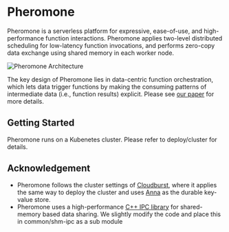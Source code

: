 # Pheromone

Pheromone is a serverless platform for expressive, ease-of-use, and high-performance function interactions.
Pheromone applies two-level distributed scheduling for low-latency function invocations, and performs zero-copy data exchange using shared memory in each worker node.

![Pheromone Architecture](https://github.com/MincYu/pheromone/blob/main/architecture.jpg?raw=true)

The key design of Pheromone lies in data-centric function orchestration, which lets data trigger functions by making the consuming patterns of intermediate data (i.e., function results) explicit.
Please see [our paper](https://arxiv.org/abs/2109.13492) for more details.

## Getting Started

Pheromone runs on a Kubenetes cluster.
Please refer to deploy/cluster for details.

## Acknowledgement

- Pheromone follows the cluster settings of [Cloudburst](https://github.com/hydro-project/cloudburst), where it applies the same way to deploy the cluster and uses [Anna](https://github.com/hydro-project/anna) as the durable key-value store. 
- Pheromone uses a high-performance [C++ IPC library](https://github.com/mutouyun/cpp-ipc) for shared-memory based data sharing. We slightly modify the code and place this in common/shm-ipc as a sub module